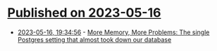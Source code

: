 # [Published on 2023-05-16](index.md)

* [2023-05-16, 19:34:56](https://lobste.rs/s/hqbmti/more_memory_more_problems_single) - [More Memory, More Problems: The single Postgres setting that almost took down our database](https://medium.com/the-prefect-blog/more-memory-more-problems-b182d7807e3c)
